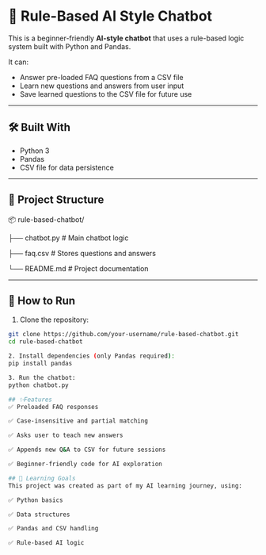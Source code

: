 # 🤖 Rule-Based AI Style Chatbot

This is a beginner-friendly **AI-style chatbot** that uses a rule-based logic system built with Python and Pandas.

It can:
- Answer pre-loaded FAQ questions from a CSV file
- Learn new questions and answers from user input
- Save learned questions to the CSV file for future use

---

## 🛠️ Built With

- Python 3
- Pandas
- CSV file for data persistence

---

## 📁 Project Structure

📦 rule-based-chatbot/

├── chatbot.py # Main chatbot logic

├── faq.csv # Stores questions and answers

└── README.md # Project documentation


---

## 🚀 How to Run

1. Clone the repository:
```bash
git clone https://github.com/your-username/rule-based-chatbot.git
cd rule-based-chatbot

2. Install dependencies (only Pandas required):
pip install pandas

3. Run the chatbot:
python chatbot.py

## ✨Features
✅ Preloaded FAQ responses

✅ Case-insensitive and partial matching

✅ Asks user to teach new answers

✅ Appends new Q&A to CSV for future sessions

✅ Beginner-friendly code for AI exploration

## 🌱 Learning Goals
This project was created as part of my AI learning journey, using:

✅ Python basics

✅ Data structures

✅ Pandas and CSV handling

✅ Rule-based AI logic
